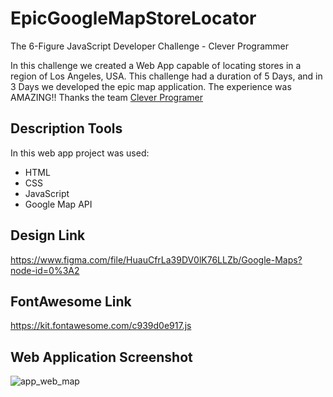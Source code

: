 # EpicGoogleMapStoreLocator
The 6-Figure JavaScript Developer Challenge - Clever Programmer

In this challenge we created a Web App capable of locating stores in a region of Los Angeles, USA. This challenge had a duration of 5 Days, and in 3 Days we developed the epic map application. The experience was AMAZING!! Thanks the team [Clever Programer](https://cleverprogrammer.teachable.com/)  


## Description Tools
In this web app project was used:
- HTML
- CSS
- JavaScript
- Google Map API


## Design Link

https://www.figma.com/file/HuauCfrLa39DV0lK76LLZb/Google-Maps?node-id=0%3A2


## FontAwesome Link

https://kit.fontawesome.com/c939d0e917.js


## Web Application Screenshot

![app_web_map](https://user-images.githubusercontent.com/35745639/79079440-85a8ab00-7ce5-11ea-9165-0abc8a24c4a0.png)